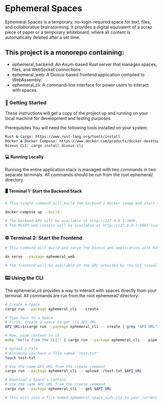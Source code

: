 # Ephemeral Spaces

Ephemeral Spaces is a temporary, no-login-required space for text, files, and collaborative brainstorming. It provides a digital equivalent of a scrap piece of paper or a temporary whiteboard, where all content is automatically deleted after a set time.

## This project is a monorepo containing:

- ephemeral_backend: An Axum-based Rust server that manages spaces, files, and WebSocket connections.
- ephemeral_web: A Dioxus-based frontend application compiled to WebAssembly.
- ephemeral_cli: A command-line interface for power users to interact with spaces.


### 🚀 Getting Started

These instructions will get a copy of the project up and running on your local machine for development and testing purposes.

Prerequisites
You will need the following tools installed on your system:

```bash
Rust & Cargo: https://www.rust-lang.org/tools/install
Docker & Docker Compose: https://www.docker.com/products/docker-desktop/
Dioxus CLI: cargo install dioxus-cli
```

#### 💻 Running Locally

Running the entire application stack is managed with two commands in two separate terminals. All commands should be run from the root ephemeral/ directory.

#### 🖥️ Terminal 1: Start the Backend Stack

```bash
# This single command will build the backend's Docker image and start the backend server, a Redis database, and a MinIO S3-compatible file store.

docker-compose up --build

# The backend API will be available at http://127.0.0.1:3000.
# The MinIO web console will be available at http://127.0.0.1:9001 (user: minioadmin, pass: minioadmin).
```

### 🌐 Terminal 2: Start the Frontend

```bash
# This command will build and serve the Dioxus web application with hot-reloading.

dx serve --package ephemeral_web

# The frontend will be available at the URL provided by the CLI (usually http://127.0.0.1:8080).
```

### ⌨️ Using the CLI

The ephemeral_cli provides a way to interact with spaces directly from your terminal. All commands are run from the root ephemeral/ directory.

```bash
# Create a Space
cargo run --package ephemeral_cli -- create

# Pipe Text to a Space
# First, create a space to get its API URL
API_URL=$(cargo run --package ephemeral_cli -- create | grep "API URL" | awk '{print $3}')

# Now, pipe content to it
echo "Hello from the CLI!" | cargo run --package ephemeral_cli -- pipe $API_URL

# Upload a File
# Assuming you have a file named 'test.txt'
touch test.txt

# Use the same API_URL from the create command
cargo run --package ephemeral_cli -- upload ./test.txt $API_URL

# Download a Space's Content
# Use the same API_URL from the create command
cargo run --package ephemeral_cli -- get $API_URL

# This will save a file named ephemeral_space_<id>.zip to your current directory.
```